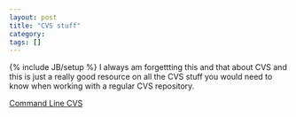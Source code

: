 ```yaml
---
layout: post
title: "CVS stuff"
category:
tags: []
---
```

{% include JB/setup %}
I always am forgettting this and that about CVS and this is just a really good resource on all the CVS stuff you would need to know when working with a regular CVS repository.

<a href="http://cvsbook.red-bean.com/cvsbook.html#Invoking%20CVS">Command Line CVS</a>